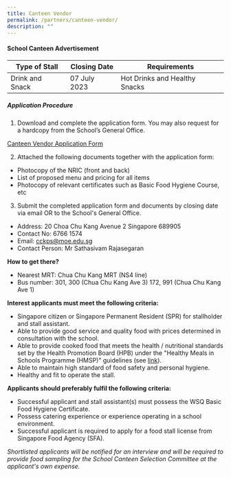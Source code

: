 ```yaml
---
title: Canteen Vendor
permalink: /partners/canteen-vendor/
description: ""
---
```

#### **School Canteen Advertisement**


| Type of Stall | Closing Date | Requirements |
| -------- | -------- | -------- |
| Drink and Snack | 07 July 2023 | Hot Drinks and Healthy Snacks |

##### **Application Procedure**

1. Download and complete the application form. You may also request for a hardcopy from the School’s General Office.

[Canteen Vendor Application Form](/files/canteen%20application%20form%202023.pdf)

2. Attached the following documents together with the application form:
* Photocopy of the NRIC (front and back)
* List of proposed menu and pricing for all items
* Photocopy of relevant certificates such as Basic Food Hygiene Course, etc

3. Submit the completed application form and documents by closing date via email OR to the School's General Office.

* Address: 20 Choa Chu Kang Avenue 2 Singapore 689905
* Contact No: 6766 1574
* Email: cckps@moe.edu.sg
* Contact Person: Mr Sathasivam Rajasegaran 

**How to get there?**
* Nearest MRT: Chua Chu Kang MRT (NS4 line) 
* Bus number: 301, 300 (Chua Chu Kang Ave 3)
                            172, 991 (Chua Chu Kang Ave 1)

**Interest applicants must meet the following criteria:**
* Singapore citizen or Singapore Permanent Resident (SPR) for stallholder and stall assistant.
* Able to provide good service and quality food with prices determined in consultation with the school.
* Able to provide cooked food that meets the health / nutritional standards set by the Health Promotion Board (HPB) under the "Healthy Meals in Schools Programme (HMSP)" guidelines (see [link](https://www.hpb.gov.sg/schools/school-programmes/healthy-meals-in-schools-programme)).
* Able to maintain high standard of food safety and personal hygiene.
* Healthy and fit to operate the stall.


**Applicants should preferably fulfil the following criteria:**
* Successful applicant and stall assistant(s) must possess the WSQ Basic Food Hygiene Certificate.
* Possess catering experience or experience operating in a school environment.
* Successful applicant is required to apply for a food stall license from Singapore Food Agency (SFA).


*Shortlisted applicants will be notified for an interview and will be required to provide food sampling for the School Canteen Selection Committee at the applicant's own expense.*


